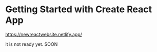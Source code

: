 # Getting Started with Create React App

https://newreactwebsite.netlify.app/

it is not ready yet. SOON
